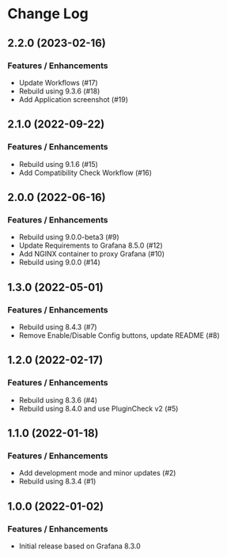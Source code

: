 # Change Log

## 2.2.0 (2023-02-16)

### Features / Enhancements

- Update Workflows (#17)
- Rebuild using 9.3.6 (#18)
- Add Application screenshot (#19)

## 2.1.0 (2022-09-22)

### Features / Enhancements

- Rebuild using 9.1.6 (#15)
- Add Compatibility Check Workflow (#16)

## 2.0.0 (2022-06-16)

### Features / Enhancements

- Rebuild using 9.0.0-beta3 (#9)
- Update Requirements to Grafana 8.5.0 (#12)
- Add NGINX container to proxy Grafana (#10)
- Rebuild using 9.0.0 (#14)

## 1.3.0 (2022-05-01)

### Features / Enhancements

- Rebuild using 8.4.3 (#7)
- Remove Enable/Disable Config buttons, update README (#8)

## 1.2.0 (2022-02-17)

### Features / Enhancements

- Rebuild using 8.3.6 (#4)
- Rebuild using 8.4.0 and use PluginCheck v2 (#5)

## 1.1.0 (2022-01-18)

### Features / Enhancements

- Add development mode and minor updates (#2)
- Rebuild using 8.3.4 (#1)

## 1.0.0 (2022-01-02)

### Features / Enhancements

- Initial release based on Grafana 8.3.0
